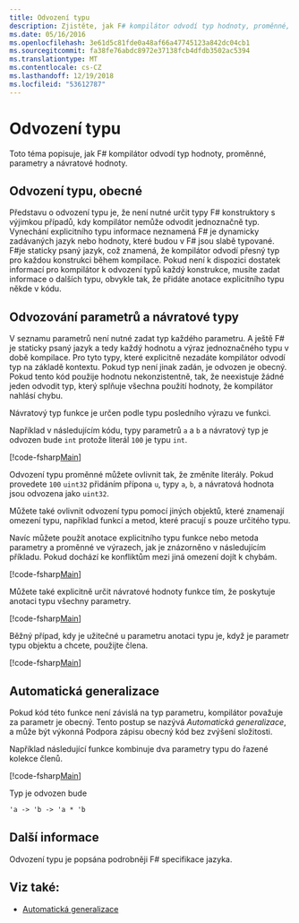 ```yaml
---
title: Odvození typu
description: Zjistěte, jak F# kompilátor odvodí typ hodnoty, proměnné, parametry a návratové hodnoty.
ms.date: 05/16/2016
ms.openlocfilehash: 3e61d5c81fde0a48af66a47745123a842dc04cb1
ms.sourcegitcommit: fa38fe76abdc8972e37138fcb4dfdb3502ac5394
ms.translationtype: MT
ms.contentlocale: cs-CZ
ms.lasthandoff: 12/19/2018
ms.locfileid: "53612787"
---
```

# <a name="type-inference"></a>Odvození typu

Toto téma popisuje, jak F# kompilátor odvodí typ hodnoty, proměnné, parametry a návratové hodnoty.

## <a name="type-inference-in-general"></a>Odvození typu, obecné

Představu o odvození typu je, že není nutné určit typy F# konstruktory s výjimkou případů, kdy kompilátor nemůže odvodit jednoznačně typ. Vynechání explicitního typu informace neznamená F# je dynamicky zadávaných jazyk nebo hodnoty, které budou v F# jsou slabě typované. F#je staticky psaný jazyk, což znamená, že kompilátor odvodí přesný typ pro každou konstrukci během kompilace. Pokud není k dispozici dostatek informací pro kompilátor k odvození typů každý konstrukce, musíte zadat informace o dalších typu, obvykle tak, že přidáte anotace explicitního typu někde v kódu.

## <a name="inference-of-parameter-and-return-types"></a>Odvozování parametrů a návratové typy

V seznamu parametrů není nutné zadat typ každého parametru. A ještě F# je staticky psaný jazyk a tedy každý hodnotu a výraz jednoznačného typu v době kompilace. Pro tyto typy, které explicitně nezadáte kompilátor odvodí typ na základě kontextu. Pokud typ není jinak zadán, je odvozen je obecný. Pokud tento kód použije hodnotu nekonzistentně, tak, že neexistuje žádné jeden odvodit typ, který splňuje všechna použití hodnoty, že kompilátor nahlásí chybu.

Návratový typ funkce je určen podle typu posledního výrazu ve funkci.

Například v následujícím kódu, typy parametrů `a` a `b` a návratový typ je odvozen bude `int` protože literál `100` je typu `int`.

[!code-fsharp[Main](../../../samples/snippets/fsharp/lang-ref-3/snippet301.fs)]

Odvození typu proměnné můžete ovlivnit tak, že změníte literály. Pokud provedete `100` `uint32` přidáním přípona `u`, typy `a`, `b`, a návratová hodnota jsou odvozena jako `uint32`.

Můžete také ovlivnit odvození typu pomocí jiných objektů, které znamenají omezení typu, například funkcí a metod, které pracují s pouze určitého typu.

Navíc můžete použít anotace explicitního typu funkce nebo metoda parametry a proměnné ve výrazech, jak je znázorněno v následujícím příkladu. Pokud dochází ke konfliktům mezi jiná omezení dojít k chybám.

[!code-fsharp[Main](../../../samples/snippets/fsharp/lang-ref-3/snippet302.fs)]

Můžete také explicitně určit návratové hodnoty funkce tím, že poskytuje anotaci typu všechny parametry.

[!code-fsharp[Main](../../../samples/snippets/fsharp/lang-ref-3/snippet303.fs)]

Běžný případ, kdy je užitečné u parametru anotaci typu je, když je parametr typu objektu a chcete, použijte člena.

[!code-fsharp[Main](../../../samples/snippets/fsharp/lang-ref-3/snippet304.fs)]

## <a name="automatic-generalization"></a>Automatická generalizace

Pokud kód této funkce není závislá na typ parametru, kompilátor považuje za parametr je obecný. Tento postup se nazývá *Automatická generalizace*, a může být výkonná Podpora zápisu obecný kód bez zvýšení složitosti.

Například následující funkce kombinuje dva parametry typu do řazené kolekce členů.

[!code-fsharp[Main](../../../samples/snippets/fsharp/lang-ref-3/snippet305.fs)]

Typ je odvozen bude

```fsharp
'a -> 'b -> 'a * 'b
```

## <a name="additional-information"></a>Další informace

Odvození typu je popsána podrobněji F# specifikace jazyka.

## <a name="see-also"></a>Viz také:

- [Automatická generalizace](generics/automatic-generalization.md)